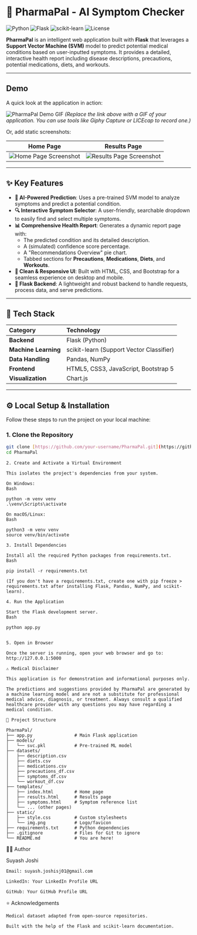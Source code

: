 # 💊 PharmaPal - AI Symptom Checker

![Python](https://img.shields.io/badge/Python-3.9%2B-blue.svg)
![Flask](https://img.shields.io/badge/Flask-2.x-black.svg)
![scikit-learn](https://img.shields.io/badge/scikit--learn-1.x-orange.svg)
![License](https://img.shields.io/badge/License-MIT-brightgreen.svg)

**PharmaPal** is an intelligent web application built with **Flask** that leverages a **Support Vector Machine (SVM)** model to predict potential medical conditions based on user-inputted symptoms. It provides a detailed, interactive health report including disease descriptions, precautions, potential medications, diets, and workouts.

---

## Demo

A quick look at the application in action:

![PharmaPal Demo GIF](https://your-link-to-a-demo-gif.gif)
*(Replace the link above with a GIF of your application. You can use tools like Giphy Capture or LICEcap to record one.)*

Or, add static screenshots:

| Home Page | Results Page |
| :---: | :---: |
| ![Home Page Screenshot](static/img/home.png) | ![Results Page Screenshot](static/img/results.png) |

---

## ✨ Key Features

- **🤖 AI-Powered Prediction**: Uses a pre-trained SVM model to analyze symptoms and predict a potential condition.
- **🔍 Interactive Symptom Selector**: A user-friendly, searchable dropdown to easily find and select multiple symptoms.
- **📊 Comprehensive Health Report**: Generates a dynamic report page with:
    - The predicted condition and its detailed description.
    - A (simulated) confidence score percentage.
    - A "Recommendations Overview" pie chart.
    - Tabbed sections for **Precautions**, **Medications**, **Diets**, and **Workouts**.
- **🧭 Clean & Responsive UI**: Built with HTML, CSS, and Bootstrap for a seamless experience on desktop and mobile.
- **🐍 Flask Backend**: A lightweight and robust backend to handle requests, process data, and serve predictions.

---

## 🧠 Tech Stack

| Category | Technology |
| :--- | :--- |
| **Backend** | Flask (Python) |
| **Machine Learning** | scikit-learn (Support Vector Classifier) |
| **Data Handling** | Pandas, NumPy |
| **Frontend** | HTML5, CSS3, JavaScript, Bootstrap 5 |
| **Visualization** | Chart.js |
---

## ⚙️ Local Setup & Installation

Follow these steps to run the project on your local machine:

### 1. Clone the Repository
```bash
git clone [https://github.com/your-username/PharmaPal.git](https://github.com/your-username/PharmaPal.git)
cd PharmaPal
```
```
2. Create and Activate a Virtual Environment

This isolates the project's dependencies from your system.

On Windows:
Bash

python -m venv venv
.\venv\Scripts\activate

On macOS/Linux:
Bash

python3 -m venv venv
source venv/bin/activate

```
```
3. Install Dependencies

Install all the required Python packages from requirements.txt.
Bash

pip install -r requirements.txt

(If you don't have a requirements.txt, create one with pip freeze > requirements.txt after installing Flask, Pandas, NumPy, and scikit-learn).

4. Run the Application

Start the Flask development server.
Bash

python app.py

```
```

5. Open in Browser

Once the server is running, open your web browser and go to: http://127.0.0.1:5000

```
```
⚠️ Medical Disclaimer

This application is for demonstration and informational purposes only.

The predictions and suggestions provided by PharmaPal are generated by a machine learning model and are not a substitute for professional medical advice, diagnosis, or treatment. Always consult a qualified healthcare provider with any questions you may have regarding a medical condition.

```
```
📂 Project Structure

PharmaPal/
├── app.py                # Main Flask application
├── models/
│   └── svc.pkl           # Pre-trained ML model
├── datasets/
│   ├── description.csv
│   ├── diets.csv
│   ├── medications.csv
│   ├── precautions_df.csv
│   ├── symptoms_df.csv
│   └── workout_df.csv
├── templates/
│   ├── index.html        # Home page
│   ├── results.html      # Results page
│   ├── symptoms.html     # Symptom reference list
│   └── ... (other pages)
├── static/
│   ├── style.css         # Custom stylesheets
│   └── img.png           # Logo/favicon
├── requirements.txt      # Python dependencies
├── .gitignore            # Files for Git to ignore
└── README.md             # You are here!

```
👨‍💻 Author

Suyash Joshi

    Email: suyash.joshisj01@gmail.com

    LinkedIn: Your LinkedIn Profile URL

    GitHub: Your GitHub Profile URL

⭐ Acknowledgements

    Medical dataset adapted from open-source repositories.

    Built with the help of the Flask and scikit-learn documentation.
